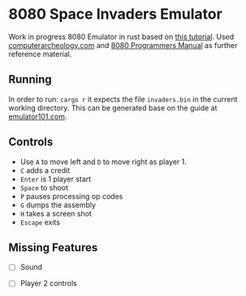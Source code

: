 # 8080 Space Invaders Emulator

Work in progress 8080 Emulator in rust based on [this tutorial](http://emulator101.com/). Used [computerarcheology.com](http://computerarcheology.com/Arcade/SpaceInvaders/Hardware.html) and [8080 Programmers Manual](https://drakeor.com/uploads/8080-Programmers-Manual.pdf) as further reference material.

## Running

In order to run: `cargo r` it expects the file `invaders.bin` in the current working directory. This can be generated base on the guide at [emulator101.com](http://www.emulator101.com/memory-maps.html).

## Controls

* Use `A` to move left and `D` to move right as player 1.
* `C` adds a credit
* `Enter` is 1 player start
* `Space` to shoot
* `P` pauses processing op codes
* `G` dumps the assembly
* `H` takes a screen shot
* `Escape` exits

## Missing Features

- [ ] Sound
* [ ] Player 2 controls
